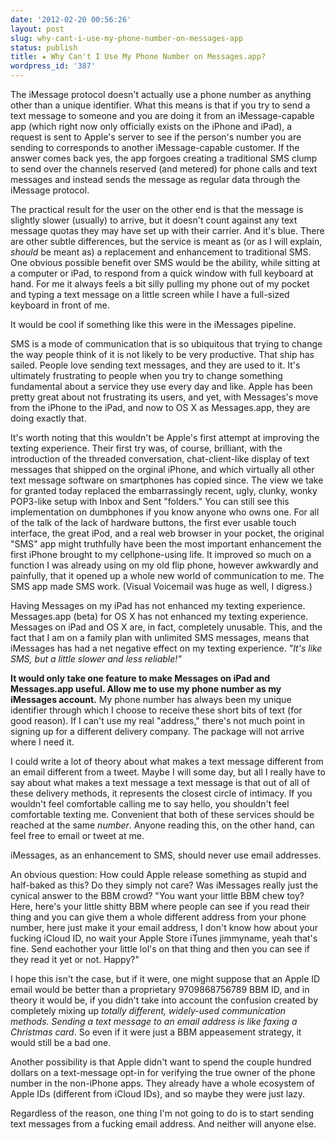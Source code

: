 ```yaml
---
date: '2012-02-20 00:56:26'
layout: post
slug: why-cant-i-use-my-phone-number-on-messages-app
status: publish
title: ★ Why Can't I Use My Phone Number on Messages.app?
wordpress_id: '387'
---
```


The iMessage protocol doesn't actually use a phone number as anything other than a unique identifier. What this means is that if you try to send a text message to someone and you are doing it from an iMessage-capable app (which right now only officially exists on the iPhone and iPad), a request is sent to Apple's server to see if the person's number you are sending to corresponds to another iMessage-capable customer. If the answer comes back yes, the app forgoes creating a traditional SMS  clump to send over the channels reserved (and metered) for phone calls and text messages and instead sends the message as regular data through the iMessage protocol.

The practical result for the user on the other end is that the message is slightly slower (usually) to arrive, but it doesn't count against any text message quotas they may have set up with their carrier. And it's blue. There are other subtle differences, but the service is meant as (or as I will explain, _should_ be meant as) a replacement and enhancement to traditional SMS. One obvious possible benefit over SMS would be the ability, while sitting at a computer or iPad, to respond from a quick window with full keyboard at hand. For me it always feels a bit silly pulling my phone out of my pocket and typing a text message on a little screen while I have a full-sized keyboard in front of me.

It would be cool if something like this were in the iMessages pipeline.

SMS is a mode of communication that is so ubiquitous that trying to change the way people think of it is not likely to be very productive. That ship has sailed. People love sending text messages, and they are used to it. It's ultimately frustrating to people when you try to change something fundamental about a service they use every day and like. Apple has been pretty great about not frustrating its users, and yet, with Messages's move from the iPhone to the iPad, and now to OS X as Messages.app, they are doing exactly that.

It's worth noting that this wouldn't be Apple's first attempt at improving the texting experience. Their first try was, of course, brilliant, with the introduction of the threaded conversation, chat-client-like display of text messages that shipped on the orginal iPhone, and which virtually all other text message software on smartphones has copied since. The view we take for granted today replaced the embarrassingly recent, ugly, clunky, wonky POP3-like setup with Inbox and Sent "folders." You can still see this implementation on dumbphones if you know anyone who owns one. For all of the talk of the lack of hardware buttons, the first ever usable touch interface, the great iPod, and a real web browser in your pocket, the original "SMS" app might truthfully have been the most important enhancement the first iPhone brought to my cellphone-using life. It improved so much on a function I was already using on my old flip phone, however awkwardly and painfully, that it opened up a whole new world of communication to me. The SMS app made SMS work. (Visual Voicemail was huge as well, I digress.)

Having Messages on my iPad has not enhanced my texting experience. Messages.app (beta) for OS X has not enhanced my texting experience. Messages on iPad and OS X are, in fact, completely unusable. This, and the fact that I am on a family plan with unlimited SMS messages, means that iMessages has had a net negative effect on my texting experience. _"It's like SMS, but a little slower and less reliable!"_

**It would only take one feature to make Messages on iPad and Messages.app useful. Allow me to use my phone number as my iMessages account.** My phone number has always been my unique identifier through which I choose to receive these short bits of text (for good reason). If I can't use my real "address," there's not much point in signing up for a different delivery company. The package will not arrive where I need it.

I could write a lot of theory about what makes a text message different from an email different from a tweet. Maybe I will some day, but all I really have to say about what makes a text message a text message is that out of all of these delivery methods, it represents the closest circle of intimacy. If you wouldn't feel comfortable calling me to say hello, you shouldn't feel comfortable texting me. Convenient that both of these services should be reached at the same _number_. Anyone reading this, on the other hand, can feel free to email or tweet at me.

iMessages, as an enhancement to SMS, should never use email addresses. 

An obvious question: How could Apple release something as stupid and half-baked as this? Do they simply not care? Was iMessages really just the cynical answer to the BBM crowd? "You want your little BBM chew toy? Here, here's your little shitty BBM where people can see if you read their thing and you can give them a whole different address from your phone number, here just make it your email address, I don't know how about your fucking iCloud ID, no wait your Apple Store iTunes jimmyname, yeah that's fine. Send eachother your little lol's on that thing and then you can see if they read it yet or not. Happy?"

I hope this isn't the case, but if it were, one might suppose that an Apple ID email would be better than a proprietary 9709868756789 BBM ID, and in theory it would be, if you didn't take into account the confusion created by completely mixing up _totally different, widely-used communication methods. Sending a text message to an email address is like faxing a Christmas card_. So even if it were just a BBM appeasement strategy, it would still be a bad one.

Another possibility is that Apple didn't want to spend the couple hundred dollars on a text-message opt-in for verifying the true owner of the phone number in the non-iPhone apps. They already have a whole ecosystem of Apple IDs (different from iCloud IDs), and so maybe they were just lazy.

Regardless of the reason, one thing I'm not going to do is to start sending text messages from a fucking email address. And neither will anyone else.
